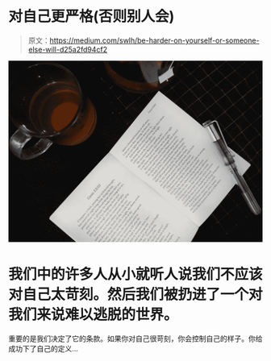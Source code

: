 # 对自己更严格(否则别人会)

> 原文：<https://medium.com/swlh/be-harder-on-yourself-or-someone-else-will-d25a2fd94cf2>

![](img/44c61bad1958b8379bb36d6cec059067.png)

# 我们中的许多人从小就听人说我们不应该对自己太苛刻。然后我们被扔进了一个对我们来说难以逃脱的世界。

重要的是我们决定了它的条款。如果你对自己很苛刻，你会控制自己的样子。你给成功下了自己的定义…
